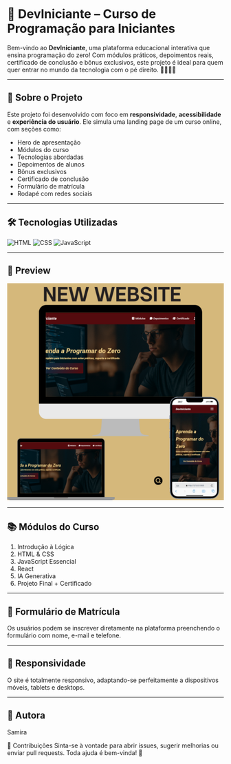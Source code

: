# 🚀 DevIniciante – Curso de Programação para Iniciantes

Bem-vindo ao **DevIniciante**, uma plataforma educacional interativa que ensina programação do zero! Com módulos práticos, depoimentos reais, certificado de conclusão e bônus exclusivos, este projeto é ideal para quem quer entrar no mundo da tecnologia com o pé direito. 👩‍💻👨‍💻

---

## 🧠 Sobre o Projeto

Este projeto foi desenvolvido com foco em **responsividade**, **acessibilidade** e **experiência do usuário**. Ele simula uma landing page de um curso online, com seções como:

- Hero de apresentação
- Módulos do curso
- Tecnologias abordadas
- Depoimentos de alunos
- Bônus exclusivos
- Certificado de conclusão
- Formulário de matrícula
- Rodapé com redes sociais

---

## 🛠️ Tecnologias Utilizadas

![HTML](https://img.shields.io/badge/HTML5-E34F26?style=for-the-badge&logo=html5&logoColor=white)
![CSS](https://img.shields.io/badge/CSS3-1572B6?style=for-the-badge&logo=css3&logoColor=white)
![JavaScript](https://img.shields.io/badge/JavaScript-F7DF1E?style=for-the-badge&logo=javascript&logoColor=black)

---

## 📸 Preview

![Preview do Projeto](assets/img/1.png)

---

## 📚 Módulos do Curso

1. Introdução à Lógica
2. HTML & CSS
3. JavaScript Essencial
4. React
5. IA Generativa
6. Projeto Final + Certificado

---


## 📝 Formulário de Matrícula

Os usuários podem se inscrever diretamente na plataforma preenchendo o formulário com nome, e-mail e telefone.

---


## 📱 Responsividade

O site é totalmente responsivo, adaptando-se perfeitamente a dispositivos móveis, tablets e desktops.

---

## 📌 Autora

Samira

📣 Contribuições
Sinta-se à vontade para abrir issues, sugerir melhorias ou enviar pull requests. Toda ajuda é bem-vinda! 🤝
